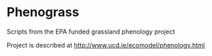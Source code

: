 # Phenograss
Scripts from the EPA funded grassland phenology project

Project is described at http://www.ucd.ie/ecomodel/phenology.html


